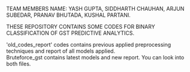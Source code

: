 TEAM MEMBERS NAME: 
YASH GUPTA,
SIDDHARTH CHAUHAN,
ARJUN SUBEDAR,
PRANAV BHUTADA,
KUSHAL PARTANI.

THESE REPOSITORY CONTAINS SOME CODES FOR BINARY CLASSIFICATION OF GST PREDICTIVE ANALYTICS.

'old_codes_report' codes contains previous applied preprocessing techniques and report of all models applied. <br/> 
Bruteforce_gst contains latest models and new report.
You can look into both files.
